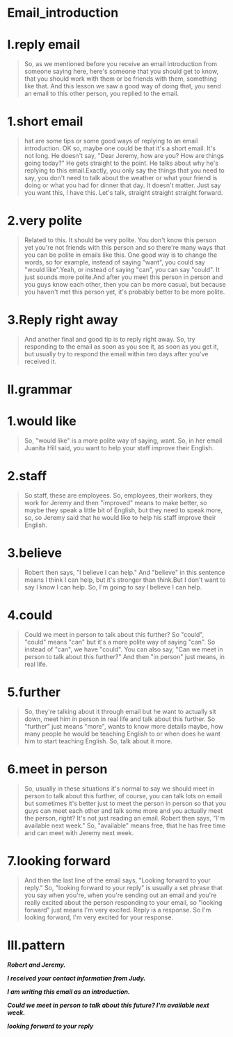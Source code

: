 # Email_introduction
# I.reply email
> So, as we mentioned before you receive an email introduction from someone saying here, here's someone that you should get to know, that you should work with them or be friends with them, something like that. And this lesson we saw a good way of doing that, you send an email to this other person, you replied to the email.

# 1.short email
> hat are some tips or some good ways of replying to an email introduction. OK so, maybe one could be that it's a short email. It's not long. He doesn't say, "Dear Jeremy, how are you? How are things going today?" He gets straight to the point. He talks about why he's replying to this email.Exactly, you only say the things that you need to say, you don't need to talk about the weather or what your friend is doing or what you had for dinner that day. It doesn't matter. Just say you want this, I have this. Let's talk, straight straight straight forward.

# 2.very polite
> Related to this. It should be very polite. You don't know this person yet you're not friends with this person and so there're many ways that you can be polite in emails like this. One good way is to change the words, so for example, instead of saying "want", you could say "would like".Yeah, or instead of saying "can", you can say "could". It just sounds more polite.And after you meet this person in person and you guys know each other, then you can be more casual, but because you haven't met this person yet, it's probably better to be more polite.

# 3.Reply right away
> And another final and good tip is to reply right away. So, try responding to the email as soon as you see it, as soon as you get it, but usually try to respond the email within two days after you've received it.

# II.grammar
# 1.would like
>  So, "would like" is a more polite way of saying, want. So, in her email Juanita Hill said, you want to help your staff improve their English.

# 2.staff
> So staff, these are employees. So, employees, their workers, they work for Jeremy and then "improved" means to make better, so maybe they speak a little bit of English, but they need to speak more, so, so Jeremy said that he would like to help his staff improve their English.

# 3.believe
> Robert then says, "I believe I can help." And "believe" in this sentence means I think I can help, but it's stronger than think.But I don't want to say I know I can help. So, I'm going to say I believe I can help.

# 4.could
> Could we meet in person to talk about this further? So "could", "could" means "can" but it's a more polite way of saying "can". So instead of "can", we have "could". You can also say, "Can we meet in person to talk about this further?" And then "in person" just means, in real life.

# 5.further
> So, they're talking about it through email but he want to actually sit down, meet him in person in real life and talk about this further. So "further" just means "more", wants to know more details maybe, how many people he would be teaching English to or when does he want him to start teaching English. So, talk about it more.

# 6.meet in person
> So, usually in these situations it's normal to say we should meet in person to talk about this further, of course, you can talk lots on email but sometimes it's better just to meet the person in person so that you guys can meet each other and talk some more and you actually meet the person, right? It's not just reading an email. Robert then says, "I'm available next week." So, "available" means free, that he has free time and can meet with Jeremy next week.

# 7.looking forward
> And then the last line of the email says, "Looking forward to your reply." So, "looking forward to your reply" is usually a set phrase that you say when you're, when you're sending out an email and you're really excited about the person responding to your email, so "looking forward" just means I'm very excited. Reply is a response. So I'm looking forward, I'm very excited for your response.

# III.pattern
***Robert and Jeremy.***

***I received your contact information from Judy.***

***I am writing this email as an introduction.***

***Could we meet in person to talk about this future? I'm available next week.***

***looking forward to your reply***































